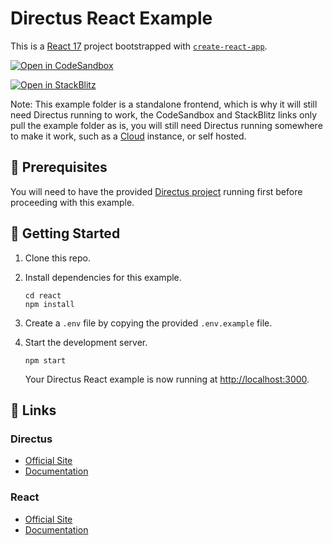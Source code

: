 # Directus React Example

This is a [React 17](https://reactjs.org) project bootstrapped with [`create-react-app`](https://github.com/facebook/create-react-app).

[![Open in CodeSandbox](https://codesandbox.io/static/img/play-codesandbox.svg)](https://codesandbox.io/s/github/directus/examples/tree/main/react)

[![Open in StackBlitz](https://developer.stackblitz.com/img/open_in_stackblitz.svg)](https://stackblitz.com/github/directus/examples/tree/main/react)

Note: This example folder is a standalone frontend, which is why it will still need Directus running to work, the CodeSandbox and StackBlitz links only pull the example folder as is, you will still need Directus running somewhere to make it work, such as a [Cloud](https://directus.cloud/) instance, or self hosted.
## 📌 Prerequisites

You will need to have the provided [Directus project](../directus) running first before proceeding with this example.

## 🚀 Getting Started

1. Clone this repo.

2. Install dependencies for this example.

   ```shell
   cd react
   npm install
   ```

3. Create a `.env` file by copying the provided `.env.example` file.

4. Start the development server.

   ```shell
   npm start
   ```

   Your Directus React example is now running at <http://localhost:3000>.

## 🔗 Links

### Directus

- [Official Site](https://directus.io)
- [Documentation](https://docs.directus.io)

### React

- [Official Site](https://reactjs.org)
- [Documentation](https://reactjs.org/docs/getting-started.html)
